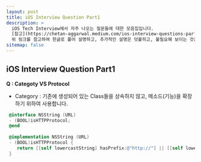 ```yaml
---
layout: post
title: iOS Interview Question Part1 
description: >
  iOS Tech Interview에서 자주 나오는 질문들에 대한 모음집입니다.
  [참고](https://chetan-aggarwal.medium.com/ios-interview-questions-part-1-differentiate-99e8f574a3f1) 
  위 링크를 참고하여 한글로 풀어 설명하고, 추가적인 설명은 덧붙히고, 불필요해 보이는 것은 제거하려고 합니다.
sitemap: false
---
```


## iOS Interview Question Part1   

**Q : Categoty VS Protocol**
- Category : 기존에 생성되어 있는 Class들을 상속하지 않고, 메소드(기능)을 확장하기 위하여 사용합니다.   
~~~objective-c
 @interface NSString (URL)
 - (BOOL)isHTTPProtocol;
 @end
 
 @implementation NSString (URL)
 - (BOOL)isHTTPProtocol {
    return [[self lowercastString] hasPrefix:@"http://"] || [[self lowercastString] hasPrefix:@"https://];
 }
~~~
